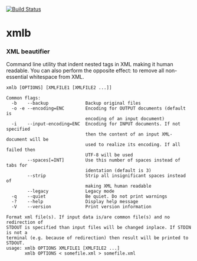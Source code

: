 [![Build Status](https://travis-ci.org/ki11men0w/xmlb.svg?branch=master)](https://travis-ci.org/ki11men0w/xmlb)

# xmlb
### XML beautifier
Command line utility that indent nested tags in XML making it human readable.
You can also perform the opposite effect: to remove all non-essential whitespace from XML.

```
xmlb [OPTIONS] [XMLFILE1 [XMLFILE2 ...]]

Common flags:
  -b    --backup              Backup original files
  -o -e --encoding=ENC        Encoding for OUTPUT documents (default is
                              encoding of an input document)
  -i    --input-encoding=ENC  Encoding for INPUT documents. If not specified
                              then the content of an input XML-document will be
                              used to realize its encoding. If all failed then
                              UTF-8 will be used
        --spaces[=INT]        Use this number of spaces instead of tabs for
                              identation (default is 3)
        --strip               Strip all insignificant spaces instead of
                              making XML human readable
        --legacy              Legacy mode
  -q    --quiet               Be quiet. Do not print warnings
  -?    --help                Display help message
  -V    --version             Print version information

Format xml file(s). If input data is/are common file(s) and no redirection of
STDOUT is specified than input files will be changed inplace. If STDIN is not a
terminal (e.g. because of redirection) then result will be printed to STDOUT.
usage: xmlb OPTIONS XMLFILE1 [XMLFILE2 ...]
       xmlb OPTIONS < somefile.xml > somefile.xml
```
